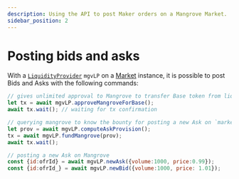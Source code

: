 ```yaml
---
description: Using the API to post Maker orders on a Mangrove Market.
sidebar_position: 2
---
```


# Posting bids and asks

With a [`LiquidityProvider`](../technical-references/api-overview.md#liquidityprovider) `mgvLP` on a [Market](../technical-references/api-overview.md#market) instance, it is possible to post Bids and Asks with the following commands:

```javascript
// gives unlimited approval to Mangrove to transfer Base token from liquidity provider's logic/EOA
let tx = await mgvLP.approveMangroveForBase();
await tx.wait(); // waiting for tx confirmation

// querying mangrove to know the bounty for posting a new Ask on `market`
let prov = await mgvLP.computeAskProvision();
tx = await mgvLP.fundMangrove(prov);
await tx.wait();

// posting a new Ask on Mangrove
const {id:ofrId} = await mgvLP.newAsk({volume:1000, price:0.99});
const {id:ofrId_} = await mgvLP.newBid({volume:1000, price: 1.01});
```
